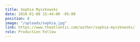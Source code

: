 ```yaml
---
title: Sophia Myszkowski
date: 2018-01-08 15:44:00 -05:00
position: 8
image: "/uploads/sophia.jpg"
link: https://www.theatlantic.com/author/sophia-myszkowski/
role: Production Fellow
---
```


